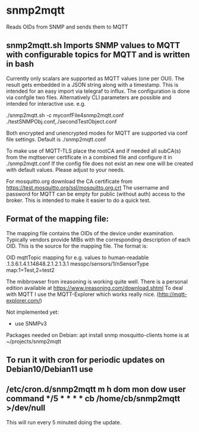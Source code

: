 # snmp2mqtt
Reads OIDs from SNMP and sends them to MQTT

## snmp2mqtt.sh Imports SNMP values to MQTT with configurable topics for MQTT and is written in bash

Currently only scalars are supported as MQTT values (one per OUI). The result gets embedded in a JSON string
along with a timestamp. This is intended for an easy import via telegraf to influx.
The configuration is done via confgile two files. Alternatively CLI parameters are possible and
intended for interactive use.  e.g.

 ./snmp2mqtt.sh -c myconfFile4snmp2mqtt.conf ./testSNMPObj.conf,./secondTestObject.conf

Both encrypted and unencrypted modes for MQTT are supported via conf file settings. Default is ./snmp2mqtt.conf

To make use of MQTT-TLS place the rootCA and if needed all subCA(s) from the mqttserver certificate in a combined 
file and configure it in ./snmp2mqtt.conf
If the config file does not exist an new one will be created with default values. Please adjust to your needs.

For mosquitto.org download the CA certificate from https://test.mosquitto.org/ssl/mosquitto.org.crt
The username and password for MQTT can be empty for public (without auth) access to the broker. This is intended
to make it easier to do a quick test.

## Format of the mapping file:
The mapping file contains the OIDs of the device under examination. Typically vendors provide MIBs with the 
corresponding description of each OID. This is the source for the mapping file.
The format is:

 OID				mqttTopic			 mapping for e.g. values to human-readable
 .1.3.6.1.4.1.14848.2.1.2.1.3.1 messpc/sensors/1/nSensorType     map:1=Test,2=test2

The mibbrowser from ireasoning is working quite well. There is a personal edition available at 
https://www.ireasoning.com/download.shtml
To deal with MQTT I use the MQTT-Explorer which works really nice. (http://mqtt-explorer.com/)

Not implemented yet:
 - use SNMPv3

Packages needed on Debian:
 apt install snmp mosquitto-clients
 home is at ~/projects/snmp2mqtt
 
To run it with cron for periodic updates on Debian10/Debian11 use
 ---
 /etc/cron.d/snmp2mqtt
 m  h  dom mon dow user command
 */5 *  *   *   *   cb  /home/cb/snmp2mqtt >/dev/null
 ---
This will run every 5 minuted doing the update.


